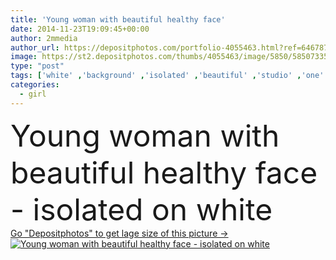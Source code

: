 ```yaml
---
title: 'Young woman with beautiful healthy face'
date: 2014-11-23T19:09:45+00:00
author: 2mmedia
author_url: https://depositphotos.com/portfolio-4055463.html?ref=64678756
image: https://st2.depositphotos.com/thumbs/4055463/image/5850/58507335/api_thumb_450.jpg?forcejpeg=true
type: "post"
tags: ['white' ,'background' ,'isolated' ,'beautiful' ,'studio' ,'one' ,'girl' ,'female' ,'young' ,'beauty' ,'model' ,'fresh' ,'portrait' ,'cute' ,'caucasian' ,'sensuality' ,'health' ,'healthy' ,'head' ,'natural' ,'youth' ,'face' ,'care' ,'brunette' ,'eyes' ,'nice' ,'hand' ,'fashion' ,'skin' ,'pose' ,'pretty' ,'clear' ,'woman' ,'touch' ,'clean' ,'spa' ,'shoulders' ,'touching' ,'sexy' ,'perfect' ,'front' ,'attractive' ,'pampering' ]
categories: 
  - girl
---
```

<div aling="center">
            <font size="60"> Young woman with beautiful healthy face - isolated on white</font>   
</div>
<div>
    <a href='https://st2.depositphotos.com/thumbs/4055463/image/5850/58507335/api_thumb_450.jpg?forcejpeg=true?ref=64678756' target=_blank > Go "Depositphotos" to get lage size of this picture ->
        <img href='https://st2.depositphotos.com/thumbs/4055463/image/5850/58507335/api_thumb_450.jpg?forcejpeg=true?ref=64678756' src='https://st2.depositphotos.com/4055463/5850/i/950/depositphotos_58507335-stock-photo-young-woman-with-beautiful-healthy.jpg?forcejpeg=true' alt='Young woman with beautiful healthy face - isolated on white' >
    </a>
</div>
